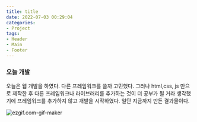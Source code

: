 ```yaml
---
title: title
date: 2022-07-03 00:29:04
categories:
- Project
tags:
- Header
- Main
- Footer
---
```




### 오늘 개발

오늘은 웹 개발을 하였다. 다른 프레임워크를 쓸까 고민했다. 그러나 html,css, js 만으로 제작한 후 다른 프레임워크나 라이브러리를 추가하는 것이 더 공부가 될 거라 생각했기에 프레임워크를 추가하지 않고 개발을 시작하였다. 일단 지금까지 만든 결과물이다.


<img src='https://github.com/jun3047/jun3047.github.io/blob/master/assets/images/ezgif.com-gif-maker.gif?raw=true' alt='ezgif.com-gif-maker'>